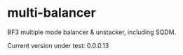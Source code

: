 multi-balancer
==============

BF3 multiple mode balancer &amp; unstacker, including SQDM.

Current version under test: 0.0.0.13
